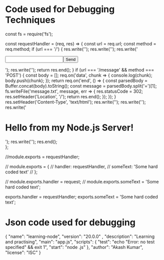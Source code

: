 # Code used for Debugging Techniques
const fs = require('fs');

const requestHandler = (req, res) => {
    const url = req.url;
    const method = req.method;
    if (url === '/') {
        res.write('<html>');
        res.write('<head><title>Enter Message</title><head>');
        res.write('<body><form action="/message" method="POST"><input type="text" name="message"><button type="submit">Send</button></form></body>');
        res.write('</html>');
        return res.end();
    }
    if (url === '/message' && method === 'POST') {
        const body = [];
        req.on('data', chunk => {
          console.log(chunk);
          body.push(chunk);
        });
        return req.on('end', () => {
            const parsedBody = Buffer.concat(body).toString();
            const message = parsedBody.split('=')[1];
            fs.writeFile('message.txt', message, err => {
                res.statusCode = 302;
                res.setHeader('Location', '/');
                return res.end();
            });
        });
    }
      res.setHeader('Content-Type', 'text/html');
      res.write('<html>');
      res.write('<head><title>My First Page</title><head>');
      res.write('<body><h1>Hello from my Node.js Server!</h1></body>');
      res.write('</html>');
      res.end();  
};

//module.exports = requestHandler;

// module.exports = {
//     handler: requestHandler,
//     someText: 'Some hard coded text'
// };

// module.exports.handler = request;
// module.exports.someText = 'Some hard coded text';

exports.handler = requestHandler;
exports.someText = 'Some hard coded text';

# Json code used for debugging
{
    "name": "learning-node",
    "version": "20.0.0" ,
    "description": "Learning and practising",
    "main": "app.js",
    "scripts": {
        "test": "echo \"Error: no test specified\" && exit 1",
        "start": "node .js"
    },
    "author": "Akash Kumar",
    "license": "ISC"
}




